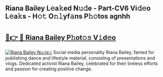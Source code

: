 ## Riana Bailey L𝚎a𝚔ed N𝚞𝚍e - Part-CV6 Vi𝚍𝚎o L𝚎a𝚔s - H𝚘𝚝 O𝚗𝚕yf𝚊ns P𝚑𝚘tos agnhh

# <h2><a href="http://kf4fa8.oniu.top/?m=Riana+Bailey">🔗👉 🔴 Riana Bailey P𝚑ot𝚘𝚜 V𝚒d𝚎o</a></h2>

[![Riana Bailey Nu𝚍e𝚜](https://i.imgur.com/0qMVB7G.gif)](http://kf4fa8.oniu.top/?m=Riana+Bailey)
Social media personality Riana Bailey, famed for publishing dance and lifestyle material, consisting of presentations and vlogs. Dedicated activist Riana Bailey, celebrated for their tireless efforts and passion for creating positive change.  
